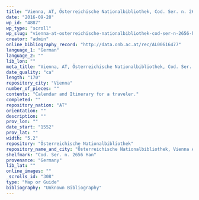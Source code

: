 ```yaml
---
title: "Vienna, AT, Österreichische Nationalbibliothek, Cod. Ser. n. 2656 Han"
date: "2016-09-28"
wp_id: "4887"
wp_type: "scroll"
wp_slug: "vienna-at-osterreichische-nationalbibliothek-cod-ser-n-2656-han"
creator: "admin"
online_bibliography_record: "http://data.onb.ac.at/rec/AL00616477"
language_1: "German"
language_2: ""
lib_lon: ""
meta_title: "Vienna, AT, Österreichische Nationalbibliothek, Cod. Ser. n. 2656 Han"
date_quality: "ca"
length: "170"
repository_city: "Vienna"
number_of_pieces: ""
contents: "Calendar and Itinerary for a traveler."
completed: ""
repository_nation: "AT"
orientation: ""
description: ""
prov_lon: ""
date_start: "1552"
prov_lat: ""
width: "5.2"
repository: "Österreichische Nationalbibliothek"
repository_name_and_city: "Österreichische Nationalbibliothek, Vienna AT"
shelfmark: "Cod. Ser. n. 2656 Han"
provenance: "Germany"
lib_lat: ""
online_images: ""
_scrolls_id: "308"
type: "Map or Guide"
bibliography: "Unknown Bibliography"
---
```



